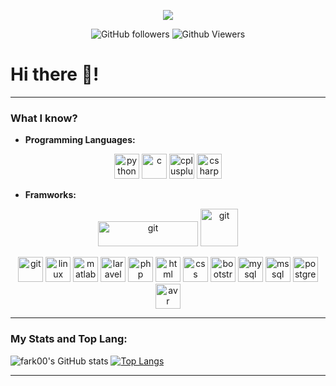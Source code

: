<p align="center">
<img src="https://github.com/farkoo/farkoo/blob/master/farkooLogo.png">
</p>

<p align="center">
<img alt="GitHub followers" src="https://img.shields.io/github/followers/farkoo?style=flat-square&color=green">
<img alt="Github Viewers" src="https://komarev.com/ghpvc/?username=fark00&style=flat-square&color=red">
</p>

# Hi there 👋!

<hr>

### What I know?
* **Programming Languages:**
<p align="center">
<img src="https://img.icons8.com/color/2x/python.png" alt="python" width="40" height="40"/>
<img src="https://img.icons8.com/color/2x/c-programming.png" alt="c" width="40" height="40"/>
<img src="https://img.icons8.com/color/2x/c-plus-plus-logo.png" alt="cplusplus" width="40" height="40"/>
<img src ="https://img.icons8.com/color/2x/c-sharp-logo.png" alt="csharp" width="40" height="40"/>
</p>

* **Framworks:**
<p align="center">
 <img src="https://upload.wikimedia.org/wikipedia/commons/thumb/c/c6/PyTorch_logo_black.svg/488px-PyTorch_logo_black.svg.png" alt="git" width="160" height="40"/>

<img src="https://cdn.freelogovectors.net/wp-content/uploads/2018/07/tensorflow_logo.png" alt="git" width="60" height="60"/>
</p>


<p align="center">

<img src="https://img.icons8.com/clouds/2x/github.png" alt="git" width="40" height="40"/>
<img src="https://img.icons8.com/color/2x/linux.png" alt="linux" width="40" height="40"/>
<img src="https://img.icons8.com/fluent/2x/matlab.png" alt="matlab" width="40" height="40"/>

<img src="https://img.icons8.com/fluent/2x/laravel.png" alt="laravel" width="40" height="40"/>
<img src="https://image.flaticon.com/icons/png/128/919/919830.png" alt="php" width="40" height="40"/>
<img src="https://img.icons8.com/color/2x/html-5.png" alt="html" width="40" height="40"/>
<img src="https://img.icons8.com/color/2x/css3.png" alt="css" width="40" height="40"/>
<img src="https://img.icons8.com/color/2x/bootstrap.png" alt="bootstrap" width="40" height="40"/>
<img src="https://img.icons8.com/fluent/2x/mysql-logo.png" alt="mysql" width="40" height="40"/>
<img src="https://image.flaticon.com/icons/png/128/2772/2772128.png" alt="mssql" width="40" height="40"/>
<img src="https://img.icons8.com/color/2x/postgreesql.png" alt="postgresql" width="40" height="40"/>
<img src="https://cdn.icon-icons.com/icons2/2148/PNG/512/avr_icon_132637.png" alt="avr" width="40" height="40"/>

</p>

<hr>

### My Stats and Top Lang:
![fark00's GitHub stats](https://github-readme-stats.vercel.app/api?username=farkoo&theme=dracula&show_icons=true&count_private=true)
[![Top Langs](https://github-readme-stats.vercel.app/api/top-langs/?username=farkoo&layout=compact&theme=dracula&show_icons=true&count_private=true)](https://github.com/fark00)

<hr>

<!--
### Find me @
<p><b>Social medias :</b></p>

<p align="center">

[<img src="https://img.icons8.com/color/48/000000/linkedin.png" width="3.5%"/>](https://linkedin.com/in/farzanehkoohestani/)
[<img src="https://image.flaticon.com/icons/png/128/2111/2111463.png" width="3.5%"/>](https://instagram.com/farzaneh_koohestani)
[<img src="https://image.flaticon.com/icons/png/128/2111/2111646.png" width="3.5%"/>](https://t.me/farzaneh_koohestani)

</p>

<hr>

My [<img src="https://image.flaticon.com/icons/png/128/732/732200.png" width="3.5%"/>](https://github.com/farkoo/farkoo) address: farzanehkoohestani2000@gmail.com
-->
<!--
**fark00/fark00** is a ✨ _special_ ✨ repository because its `README.md` (this file) appears on your GitHub profile.

Here are some ideas to get you started:

- 🔭 I’m currently working on ...
- 🌱 I’m currently learning ...
- 👯 I’m looking to collaborate on ...
- 🤔 I’m looking for help with ...
- 💬 Ask me about ...
- 📫 How to reach me: ...
- 😄 Pronouns: ...
- ⚡ Fun fact: ...
-->
